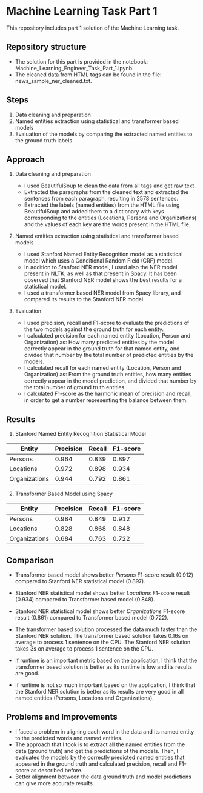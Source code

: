 # Machine Learning Task Part 1
This repository includes part 1 solution of the Machine Learning task.

## Repository structure

- The solution for this part is provided in the notebook: Machine_Learning_Engineer_Task_Part_1.ipynb.
- The cleaned data from HTML tags can be found in the file: news_sample_ner_cleaned.txt.

## Steps

1. Data cleaning and preparation
2. Named entities extraction using statistical and transformer based models
3. Evaluation of the models by comparing the extracted named entities to the ground truth labels

## Approach

1. Data cleaning and preparation
    - I used BeautifulSoup to clean the data from all tags and get raw text.
    - Extracted the paragraphs from the cleaned text and extracted the sentences from each paragraph, resulting in 2578 sentences.
    - Extracted the labels (named entities) from the HTML file using BeautifulSoup and added them to a dictionary with keys corresponding to the entities (Locations, Persons and Organizations) and the values of each key are the words present in the HTML file.

2. Named entities extraction using statistical and transformer based models
    - I used Stanford Named Entity Recognition model as a statistical model which uses a Conditional Random Field (CRF) model.
    - In addition to Stanford NER model, I used also the NER model present in NLTK, as well as that present in Spacy. It has been observed that Stanford NER model shows the best results for a statistical model.
    - I used a transformer based NER model from Spacy library, and compared its results to the Stanford NER model.

3. Evaluation
    - I used precision, recall and F1-score to evaluate the predictions of the two models against the ground truth for each entity.
    - I calculated precision for each named entity (Location, Person and Organization) as: How many predicted entities by the model correctly appear in the ground truth for that named entity, and divided that number by the total number of predicted entities by the models.
    - I calculated recall for each named entity (Location, Person and Organization) as: From the ground truth entities, how many entities correctly appear in the model prediction, and divided that number by the total number of ground truth entities.
    - I calculated F1-score as the harmonic mean of precision and recall, in order to get a number representing the balance between them.

## Results

1. Stanford Named Entity Recognition Statistical Model

Entity | Precision | Recall | F1-score
 ------------ | ------------- | ------------ | ------------- 
Persons | 0.964 | 0.839 | 0.897 
Locations | 0.972 | 0.898 | 0.934
Organizations | 0.944 | 0.792 | 0.861

2. Transformer Based Model using Spacy

Entity | Precision | Recall | F1-score
 ------------ | ------------- | ------------ | ------------- 
Persons | 0.984 | 0.849 | 0.912 
Locations | 0.828 | 0.868 | 0.848
Organizations | 0.684 | 0.763 | 0.722

## Comparison

- Transformer based model shows better *Persons* F1-score result (0.912) compared to Stanford NER statistical model (0.897).

- Stanford NER statistical model shows better *Locations* F1-score result (0.934) compared to Transformer based model (0.848).

- Stanford NER statistical model shows better *Organizations* F1-score result (0.861) compared to Transformer based model (0.722).

- The transformer based solution processed the data much faster than the Stanford NER solution. The transformer based solution takes 0.16s on average to process 1 sentence on the CPU. The Stanford NER solution takes 3s on average to process 1 sentence on the CPU.

- If runtime is an important metric based on the application, I think that the transformer based solution is better as its runtime is low and its results are good.

- If runtime is not so much important based on the application, I think that the Stanford NER solution is better as its results are very good in all named entities (Persons, Locations and Organizations).

## Problems and Improvements
- I faced a problem in aligning each word in the data and its named entity to the predicted words and named entities.
- The approach that I took is to extract all the named entities from the data (ground truth) and get the predictions of the models. Then, I evaluated the models by the correctly predicted named entities that appeared in the ground truth and calculated precision, recall and F1-score as described before.
- Better alignment between the data ground truth and model predictions can give more accurate results.